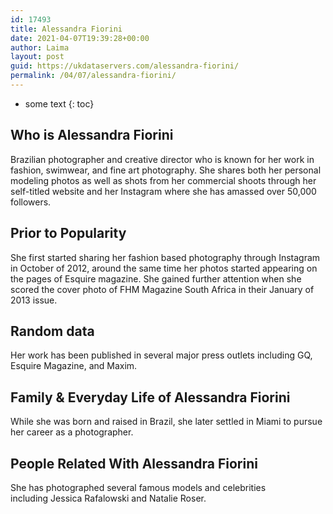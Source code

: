 ```yaml
---
id: 17493
title: Alessandra Fiorini
date: 2021-04-07T19:39:28+00:00
author: Laima
layout: post
guid: https://ukdataservers.com/alessandra-fiorini/
permalink: /04/07/alessandra-fiorini/
---
```


* some text
{: toc}


## Who is Alessandra Fiorini
                  
                  
                  
Brazilian photographer and creative director who is known for her work in fashion, swimwear, and fine art photography. She shares both her personal modeling photos as well as shots from her commercial shoots through her self-titled website and her Instagram where she has amassed over 50,000 followers. 
                  
              
            
              
            
                
                
                
## Prior to Popularity
                  
                  
                  
She first started sharing her fashion based photography through Instagram in October of 2012, around the same time her photos started appearing on the pages of Esquire magazine. She gained further attention when she scored the cover photo of FHM Magazine South Africa in their January of 2013 issue. 
                  
              
            
              
            
                
                
                
## Random data
                  
                  
                  
Her work has been published in several major press outlets including GQ, Esquire Magazine, and Maxim. 
                  
              
            
              
            
                
                
                
## Family & Everyday Life of Alessandra Fiorini
                  
                  
                  
While she was born and raised in Brazil, she later settled in Miami to pursue her career as a photographer. 
                  
              
            
              
            
                
                
                
## People Related With Alessandra Fiorini
                  
                  
                  
She has photographed several famous models and celebrities including Jessica Rafalowski and Natalie Roser. 
                  
              
            
              
            
                
              
            
              
              
            
            
              
            
          
          
          